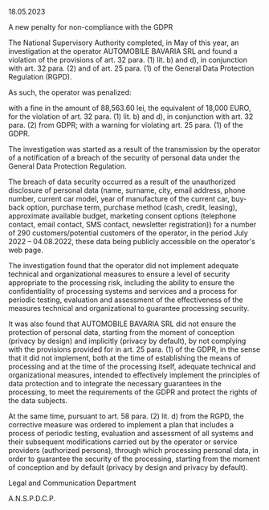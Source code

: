 18.05.2023

A new penalty for non-compliance with the GDPR

The National Supervisory Authority completed, in May of this year, an investigation at the operator AUTOMOBILE BAVARIA SRL and found a violation of the provisions of art. 32 para. (1) lit. b) and d), in conjunction with art. 32 para. (2) and of art. 25 para. (1) of the General Data Protection Regulation (RGPD).

As such, the operator was penalized:

with a fine in the amount of 88,563.60 lei, the equivalent of 18,000 EURO, for the violation of art. 32 para. (1) lit. b) and d), in conjunction with art. 32 para. (2) from GDPR; with a warning for violating art. 25 para. (1) of the GDPR.

The investigation was started as a result of the transmission by the operator of a notification of a breach of the security of personal data under the General Data Protection Regulation.

The breach of data security occurred as a result of the unauthorized disclosure of personal data (name, surname, city, email address, phone number, current car model, year of manufacture of the current car, buy-back option, purchase term, purchase method (cash, credit, leasing), approximate available budget, marketing consent options (telephone contact, email contact, SMS contact, newsletter registration)) for a number of 290 customers/potential customers of the operator, in the period July 2022 – 04.08.2022, these data being publicly accessible on the operator's web page.

The investigation found that the operator did not implement adequate technical and organizational measures to ensure a level of security appropriate to the processing risk, including the ability to ensure the confidentiality of processing systems and services and a process for periodic testing, evaluation and assessment of the effectiveness of the measures technical and organizational to guarantee processing security.

It was also found that AUTOMOBILE BAVARIA SRL did not ensure the protection of personal data, starting from the moment of conception (privacy by design) and implicitly (privacy by default), by not complying with the provisions provided for in art. 25 para. (1) of the GDPR, in the sense that it did not implement, both at the time of establishing the means of processing and at the time of the processing itself, adequate technical and organizational measures, intended to effectively implement the principles of data protection and to integrate the necessary guarantees in the processing, to meet the requirements of the GDPR and protect the rights of the data subjects.

At the same time, pursuant to art. 58 para. (2) lit. d) from the RGPD, the corrective measure was ordered to implement a plan that includes a process of periodic testing, evaluation and assessment of all systems and their subsequent modifications carried out by the operator or service providers (authorized persons), through which processing personal data, in order to guarantee the security of the processing, starting from the moment of conception and by default (privacy by design and privacy by default).

Legal and Communication Department

A.N.S.P.D.C.P.
